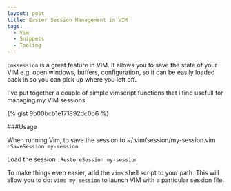 ```yaml
---
layout: post
title: Easier Session Management in VIM
tags:
  - Vim
  - Snippets
  - Tooling
---
```

`:mksession` is a great feature in VIM. It allows you to save the state of your VIM e.g. open windows, buffers, configuration, so it can be easily loaded back in so you can pick up where you left off.

I've put together a couple of simple vimscript functions that i find usefull for managing my VIM sessions.

{% gist 9b00bcb1e171892dc0b6 %}

###Usage

When running Vim, to save the session to ~/.vim/session/my-session.vim
`:SaveSession my-session`

Load the session
`:RestoreSession my-session`

To make things even easier, add the `vims` shell script to your path. This will allow you to do: `vims my-session` to launch VIM with a particular session file.
